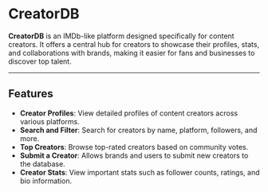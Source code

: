 # CreatorDB

**CreatorDB** is an IMDb-like platform designed specifically for content creators. It offers a central hub for creators to showcase their profiles, stats, and collaborations with brands, making it easier for fans and businesses to discover top talent.

---

## Features

- **Creator Profiles**: View detailed profiles of content creators across various platforms.
- **Search and Filter**: Search for creators by name, platform, followers, and more.
- **Top Creators**: Browse top-rated creators based on community votes.
- **Submit a Creator**: Allows brands and users to submit new creators to the database.
- **Creator Stats**: View important stats such as follower counts, ratings, and bio information.
